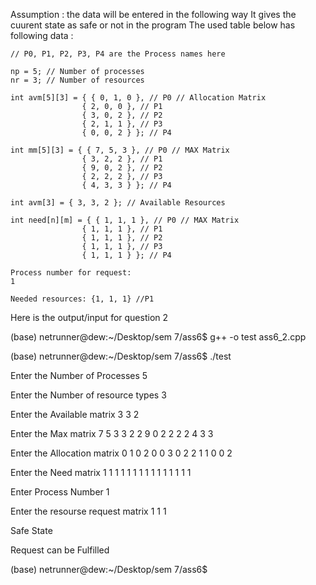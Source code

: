 Assumption : the data will be entered in the following way
It gives the cuurent state as safe or not in the program
The used table below has following data :

    // P0, P1, P2, P3, P4 are the Process names here

    np = 5; // Number of processes
    nr = 3; // Number of resources

    int avm[5][3] = { { 0, 1, 0 }, // P0 // Allocation Matrix
                    { 2, 0, 0 }, // P1
                    { 3, 0, 2 }, // P2
                    { 2, 1, 1 }, // P3
                    { 0, 0, 2 } }; // P4

    int mm[5][3] = { { 7, 5, 3 }, // P0 // MAX Matrix
                    { 3, 2, 2 }, // P1
                    { 9, 0, 2 }, // P2
                    { 2, 2, 2 }, // P3
                    { 4, 3, 3 } }; // P4

    int avm[3] = { 3, 3, 2 }; // Available Resources

    int need[n][m] = { { 1, 1, 1 }, // P0 // MAX Matrix
                    { 1, 1, 1 }, // P1
                    { 1, 1, 1 }, // P2
                    { 1, 1, 1 }, // P3
                    { 1, 1, 1 } }; // P4

    Process number for request:
    1

    Needed resources: {1, 1, 1} //P1



Here is the output/input for question 2


(base) netrunner@dew:~/Desktop/sem 7/ass6$ g++ -o test ass6_2.cpp

(base) netrunner@dew:~/Desktop/sem 7/ass6$ ./test

Enter the Number of Processes 5

Enter the Number of resource types 3

Enter the Available matrix 3
3
2

Enter the Max matrix 7
5
3
3
2
2
9
0
2
2
2
2
4
3
3

Enter the Allocation matrix 0
1
0
2
0
0
3
0
2
2
1
1
0
0
2

Enter the Need matrix 1
1
1
1
1
1
1
1
1
1
1
1
1
1
1

Enter Process Number 1

Enter the resourse request matrix 1
1
1

Safe State

Request can be Fulfilled

(base) netrunner@dew:~/Desktop/sem 7/ass6$ 
